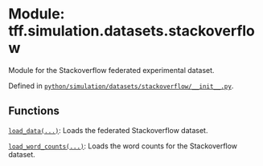 <div itemscope itemtype="http://developers.google.com/ReferenceObject">
<meta itemprop="name" content="tff.simulation.datasets.stackoverflow" />
<meta itemprop="path" content="Stable" />
</div>

# Module: tff.simulation.datasets.stackoverflow

Module for the Stackoverflow federated experimental dataset.

Defined in
[`python/simulation/datasets/stackoverflow/__init__.py`](http://github.com/tensorflow/federated/tree/master/tensorflow_federated/python/simulation/datasets/stackoverflow/__init__.py).

<!-- Placeholder for "Used in" -->

## Functions

[`load_data(...)`](../../../tff/simulation/datasets/stackoverflow/load_data.md):
Loads the federated Stackoverflow dataset.

[`load_word_counts(...)`](../../../tff/simulation/datasets/stackoverflow/load_word_counts.md):
Loads the word counts for the Stackoverflow dataset.
